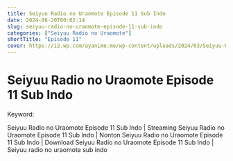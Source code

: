 ```yaml
---
title: Seiyuu Radio no Uraomote Episode 11 Sub Indo
date: 2024-06-20T00:02:14
slug: seiyuu-radio-no-uraomote-episode-11-sub-indo
categories: ["Seiyuu Radio no Uraomote"]
shortTitle: "Episode 11"
cover: https://i2.wp.com/ayanime.me/wp-content/uploads/2024/03/Seiyuu-Radio-no-Uraomote-1-768x1084-1.jpg
---
```


# Seiyuu Radio no Uraomote Episode 11 Sub Indo

<iframe-loader iframe-src1="https://play.ayanime.me/include/fluidplayer/fluidplayer.php?VideoSrc1=https%3A%2F%2Fdrive.google.com%2Ffile%2Fd%2F11YoduiN9tuuDe3w6GczxHhUmp0nmPCd0%2Fpreview&VideoType1=video%2Fmp4&VideoQuality1=480p&VideoSrc2=https%3A%2F%2Fdrive.google.com%2Ffile%2Fd%2F1TjQBgpIvWhGDyqTMA1oy6nzpaaxh1IWl%2Fview%3Fusp%3Ddrive_link&VideoType2=video%2Fmp4&VideoQuality2=720p&VideoSrc3=https%3A%2F%2Fdrive.google.com%2Ffile%2Fd%2F1YnlN74NZEGEp9NfnMQ5oT4Wn-VAeLScX%2Fpreview&VideoType3=video%2Fmp4&VideoQuality3=1080p&VideoSrc4=&VideoType4=&VideoQuality4=&VideoPoster=&VideoTrack1=&kind1=&srclang1=&label1=&default1=&VideoTrack2=&kind2=&srclang2=&label2=&default2=&player=fluid+player&server=Drive+API&api=&width=100%25&height=900px"  iframe-src2="#"></iframe-loader>

Keyword:
<p>Seiyuu Radio no Uraomote Episode 11 Sub Indo | Streaming Seiyuu Radio no Uraomote Episode 11 Sub Indo | Nonton Seiyuu Radio no Uraomote Episode 11 Sub Indo | Download Seiyuu Radio no Uraomote Episode 11 Sub Indo | Seiyuu radio no uraomote sub indo</p>

